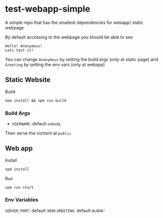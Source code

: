 # test-webapp-simple

A simple repo that has the smallest dependencies for webapp/ static webpage

By default accessing to the webpage you should be able to see

```text
Hello! Anonymous!
Lets test it!
```

You can change `Anonymous` by setting the build args (only at static page)
and `Greeting` by setting the env vars (only at webapp)

## Static Website

Build

```bash
npm install && npm run build
```

### Build Args

- `USERNAME`: default `nobody`

Then serve the content at `public`

## Web app

Install

```bash
npm install
```

Run

```bash
npm run start
```

### Env Variables

`SERVER_PORT`: default `3000`
`GREETING`: default `ALOHA!`
